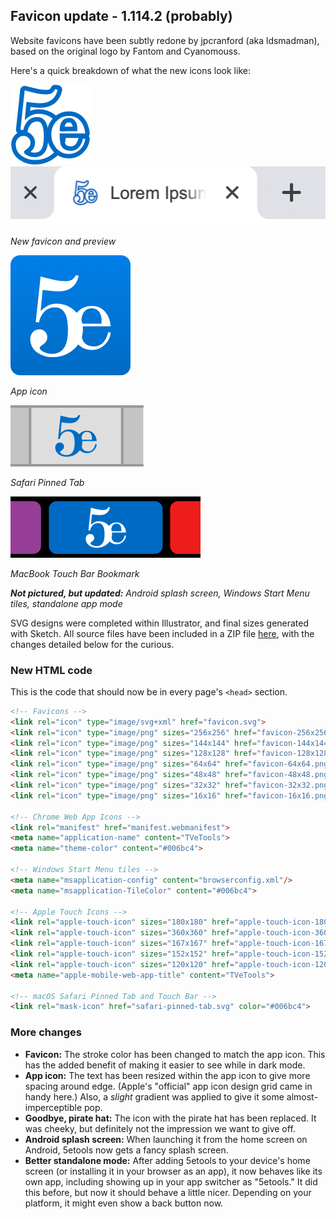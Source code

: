 ## Favicon update - 1.114.2 (probably)
Website favicons have been subtly redone by jpcranford (aka ldsmadman), based on the original logo by Fantom and Cyanomouss.

Here's a quick breakdown of what the new icons look like:

![](./favicon-128x128.png)&nbsp;&nbsp;&nbsp;&nbsp;&nbsp;![](./favicon_preview.png)

*New favicon and preview*

![](./android-chrome-192x192.png)

*App icon*

![](./safari_pin_preview.png)

*Safari Pinned Tab*

![](./touch_bar_preview.png)

*MacBook Touch Bar Bookmark*

_**Not pictured, but updated:** Android splash screen, Windows Start Menu tiles, standalone app mode_

SVG designs were completed within Illustrator, and final sizes generated with Sketch. All source files have been included in a ZIP file [here](./favicon_source_files.zip), with the changes detailed below for the curious.

### New HTML code
This is the code that should now be in every page's `<head>` section.

```html
<!-- Favicons -->
<link rel="icon" type="image/svg+xml" href="favicon.svg">
<link rel="icon" type="image/png" sizes="256x256" href="favicon-256x256.png">
<link rel="icon" type="image/png" sizes="144x144" href="favicon-144x144.png">
<link rel="icon" type="image/png" sizes="128x128" href="favicon-128x128.png">
<link rel="icon" type="image/png" sizes="64x64" href="favicon-64x64.png">
<link rel="icon" type="image/png" sizes="48x48" href="favicon-48x48.png">
<link rel="icon" type="image/png" sizes="32x32" href="favicon-32x32.png">
<link rel="icon" type="image/png" sizes="16x16" href="favicon-16x16.png">

<!-- Chrome Web App Icons -->
<link rel="manifest" href="manifest.webmanifest">
<meta name="application-name" content="TVeTools">
<meta name="theme-color" content="#006bc4">

<!-- Windows Start Menu tiles -->
<meta name="msapplication-config" content="browserconfig.xml"/>
<meta name="msapplication-TileColor" content="#006bc4">

<!-- Apple Touch Icons -->
<link rel="apple-touch-icon" sizes="180x180" href="apple-touch-icon-180x180.png">
<link rel="apple-touch-icon" sizes="360x360" href="apple-touch-icon-360x360.png">
<link rel="apple-touch-icon" sizes="167x167" href="apple-touch-icon-167x167.png">
<link rel="apple-touch-icon" sizes="152x152" href="apple-touch-icon-152x152.png">
<link rel="apple-touch-icon" sizes="120x120" href="apple-touch-icon-120x120.png">
<meta name="apple-mobile-web-app-title" content="TVeTools">

<!-- macOS Safari Pinned Tab and Touch Bar -->
<link rel="mask-icon" href="safari-pinned-tab.svg" color="#006bc4">
```

### More changes
- **Favicon:** The stroke color has been changed to match the app icon. This has the added benefit of making it easier to see while in dark mode.
- **App icon:** The text has been resized within the app icon to give more spacing around edge. (Apple's "official" app icon design grid came in handy here.) Also, a *slight* gradient was applied to give it some almost-imperceptible pop.
- **Goodbye, pirate hat:** The icon with the pirate hat has been replaced. It was cheeky, but definitely not the impression we want to give off. <!-- TODO: Delete the /icon folder, wherever it is, since it's not used anymore -->
- **Android splash screen:** When launching it from the home screen on Android, 5etools now gets a fancy splash screen.
- **Better standalone mode:** After adding 5etools to your device's home screen (or installing it in your browser as an app), it now behaves like its own app, including showing up in your app switcher as "5etools." It did this before, but now it should behave a little nicer. Depending on your platform, it might even show a back button now.
